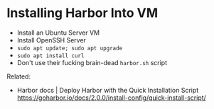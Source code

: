 # Installing Harbor Into VM

* Install an Ubuntu Server VM
* Install OpenSSH Server
* `sudo apt update; sudo apt upgrade`
* `sudo apt install curl`
* Don't use their fucking brain-dead `harbor.sh` script


Related:

* Harbor docs \| Deploy Harbor with the Quick Installation Script  
  https://goharbor.io/docs/2.0.0/install-config/quick-install-script/
